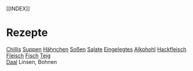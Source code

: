 [[INDEX]]
# Rezepte

[Chillis](CHILLIS.md)
[Suppen](SUPPEN.md)
[Hähnchen](HÄHNCHEN.md)
[Soßen](SOSSEN.md)
[Salate](SALATE.md)
[Eingelegtes](EINGELEGTES.md)
[Alkohohl](ALKOHOL.md)
[Hackfleisch](HACKFLEISCH.md)
[Fleisch](FLEISCH.md)
[Fisch](FISCH.md)
[Teig](TEIG.md)  
[Daal](DAAL.md) Linsen, Bohnen  

